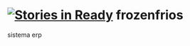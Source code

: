 [![Stories in Ready](https://badge.waffle.io/CheersTechnology/frozenfrios.png?label=ready&title=Ready)](https://waffle.io/CheersTechnology/frozenfrios)
frozenfrios
===========

sistema erp
